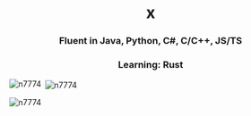 <h1 align="center">x</h1>
<h3 align="center">Fluent in Java, Python, C#, C/C++, JS/TS</h3>
<h3 align="center">Learning: Rust</h3>
<p><img align="left" src="https://github-readme-stats.vercel.app/api/top-langs?username=n7774&show_icons=true&locale=en&layout=compact" alt="n7774" /></p>

<p>&nbsp;<img align="center" src="https://github-readme-stats.vercel.app/api?username=n7774&show_icons=true&locale=en" alt="n7774" /></p>

<p><img align="center" src="https://github-readme-streak-stats.herokuapp.com/?user=n7774&" alt="n7774" /></p>
